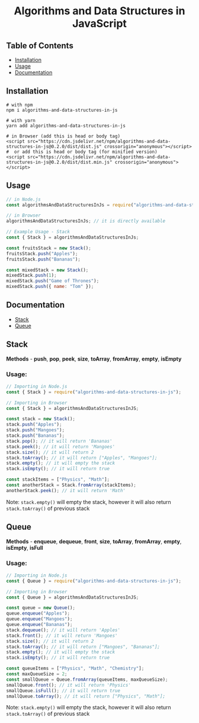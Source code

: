 <h1 align="center">  
    Algorithms and Data Structures in JavaScript  
</h1>

## Table of Contents

- [Installation](#installation)
- [Usage](#usage)
- [Documentation](#documentation)

## Installation

```
# with npm
npm i algorithms-and-data-structures-in-js

# with yarn
yarn add algorithms-and-data-structures-in-js

# in Browser (add this is head or body tag)
<script src="https://cdn.jsdelivr.net/npm/algorithms-and-data-structures-in-js@0.2.0/dist/dist.js" crossorigin="anonymous"></script>
#  or add this is head or body tag (for minified version)
<script src="https://cdn.jsdelivr.net/npm/algorithms-and-data-structures-in-js@0.2.0/dist/dist.min.js" crossorigin="anonymous"></script>
```

## Usage

```javascript
// in Node.js
const algorithmsAndDataStructuresInJs = require("algorithms-and-data-structures-in-js");

// in Browser
algorithmsAndDataStructuresInJs; // it is directly available

// Example Usage - Stack
const { Stack } = algorithmsAndDataStructuresInJs;

const fruitsStack = new Stack();
fruitsStack.push("Apples");
fruitsStack.push("Bananas");

const mixedStack = new Stack();
mixedStack.push(1);
mixedStack.push("Game of Thrones");
mixedStack.push({ name: "Tom" });
```

## Documentation

- [Stack](#stack)
- [Queue](#queue)

## Stack

**Methods** - **push**, **pop**, **peek**, **size**, **toArray**, **fromArray**, **empty**, **isEmpty**

### Usage:

```javascript
// Importing in Node.js
const { Stack } = require("algorithms-and-data-structures-in-js");

// Importing in Browser
const { Stack } = algorithmsAndDataStructuresInJS;

const stack = new Stack();
stack.push("Apples");
stack.push("Mangoes");
stack.push("Bananas");
stack.pop(); // it will return 'Bananas'
stack.peek(); // it will return 'Mangoes'
stack.size(); // it will return 2
stack.toArray(); // it will return ["Apples", "Mangoes"];
stack.empty(); // it will empty the stack
stack.isEmpty(); // it will return true

const stackItems = ["Physics", "Math"];
const anotherStack = Stack.fromArray(stackItems);
anotherStack.peek(); // it will return 'Math'
```

Note: `stack.empty()` will empty the stack, however it will also return `stack.toArray()` of previous stack

## Queue

**Methods** - **enqueue**, **dequeue**, **front**, **size**, **toArray**, **fromArray**, **empty**, **isEmpty**, **isFull**

### Usage:

```javascript
// Importing in Node.js
const { Queue } = require("algorithms-and-data-structures-in-js");

// Importing in Browser
const { Queue } = algorithmsAndDataStructuresInJS;

const queue = new Queue();
queue.enqueue("Apples");
queue.enqueue("Mangoes");
queue.enqueue("Bananas");
stack.dequeue(); // it will return 'Apples'
stack.front(); // it will return 'Mangoes'
stack.size(); // it will return 2
stack.toArray(); // it will return ["Mangoes", "Bananas"];
stack.empty(); // it will empty the stack
stack.isEmpty(); // it will return true

const queueItems = ["Physics", "Math", "Chemistry"];
const maxQueueSize = 2;
const smallQueue = Queue.fromArray(queueItems, maxQueueSize);
smallQueue.front(); // it will return 'Physics'
smallQueue.isFull(); // it will return true
smallQueue.toArray(); // it will return ["Physics", "Math"];
```

Note: `stack.empty()` will empty the stack, however it will also return `stack.toArray()` of previous stack
